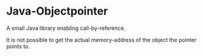 # Java-Objectpointer
A small Java library enabling call-by-reference.

It is not possible to get the actual memory-address of the object the pointer points to.
